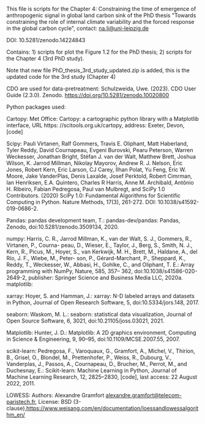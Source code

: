 This file is scripts for the Chapter 4: Constraining the time of emergence of anthropogenic signal in global land carbon sink of the PhD thesis "Towards constraining the role of internal climate variability and the forced response in the global carbon cycle", contact: na.li@uni-leipzig.de

DOI: 10.5281/zenodo.14224843

Contains: 1) scripts for plot the Figure 1.2 for the PhD thesis; 2) scripts for the Chapter 4 (3rd PhD study).

Note that new file PhD_thesis_3rd_study_updated.zip is added, this is the updated code for the 3rd study (Chapter 4)

CDO are used for data-pretreatment: Schulzweida, Uwe. (2023). CDO User Guide (2.3.0). Zenodo. https://doi.org/10.5281/zenodo.10020800

Python packages used:

Cartopy: 
Met Office: Cartopy: a cartographic python library with a Matplotlib interface, URL https: //scitools.org.uk/cartopy, address: Exeter, Devon, [code] 

Scipy: Pauli Virtanen, Ralf Gommers, Travis E. Oliphant, Matt Haberland, Tyler Reddy, David Cournapeau, Evgeni Burovski, Pearu Peterson, Warren Weckesser, Jonathan Bright, Stéfan J. van der Walt, Matthew Brett, Joshua Wilson, K. Jarrod Millman, Nikolay Mayorov, Andrew R. J. Nelson, Eric Jones, Robert Kern, Eric Larson, CJ Carey, İlhan Polat, Yu Feng, Eric W. Moore, Jake VanderPlas, Denis Laxalde, Josef Perktold, Robert Cimrman, Ian Henriksen, E.A. Quintero, Charles R Harris, Anne M. Archibald, Antônio H. Ribeiro, Fabian Pedregosa, Paul van Mulbregt, and SciPy 1.0 Contributors. (2020) SciPy 1.0: Fundamental Algorithms for Scientific Computing in Python. Nature Methods, 17(3), 261-272. DOI: 10.1038/s41592-019-0686-2.

Pandas:
pandas development team, T.: pandas-dev/pandas: Pandas, Zenodo, doi:10.5281/zenodo.3509134, 2020.

numpy:
Harris, C. R., Jarrod Millman, K., van der Walt, S. J., Gommers, R., Virtanen, P., Courna- peau, D., Wieser, E., Taylor, J., Berg, S., Smith, N. J., Kern, R., Picus, M., Hoyer, S., van Kerkwijk, M. H., Brett, M., Haldane, A., del Río, J. F., Wiebe, M., Peter- son, P., Gérard-Marchant, P., Sheppard, K., Reddy, T., Weckesser, W., Abbasi, H., Gohlke, C., and Oliphant, T. E.: Array programming with NumPy, Nature, 585, 357– 362, doi:10.1038/s41586-020-2649-2, publisher: Springer Science and Business Media LLC, 2020a.
matplotlib:

xarray:
Hoyer, S. and Hamman, J.: xarray: N-D labeled arrays and datasets in Python, Journal of Open Research Software, 5, doi:10.5334/jors.148, 2017.

seaborn:
Waskom, M. L.: seaborn: statistical data visualization, Journal of Open Source Software, 6, 3021, doi:10.21105/joss.03021, 2021.

Matplotlib:
Hunter, J. D.: Matplotlib: A 2D graphics environment, Computing in Science & Engineering, 9, 90–95, doi:10.1109/MCSE.2007.55, 2007.

scikit-learn:
Pedregosa, F., Varoquaux, G., Gramfort, A., Michel, V., Thirion, B., Grisel, O., Blondel, M., Prettenhofer, P., Weiss, R., Dubourg, V., Vanderplas, J., Passos, A., Cournapeau, D., Brucher, M., Perrot, M., and Duchesnay, E.: Scikit-learn: Machine Learning in Python, Journal of Machine Learning Research, 12, 2825–2830, [code], last access: 22 August 2022, 2011.

LOWESS:
Authors: Alexandre Gramfort <alexandre.gramfort@telecom-paristech.fr>, License: BSD (3-clause),https://www.weisang.com/en/documentation/loessandlowessalgorithm_en/

